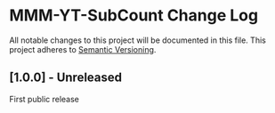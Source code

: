 # MMM-YT-SubCount Change Log

All notable changes to this project will be documented in this file.
This project adheres to [Semantic Versioning](http://semver.org/).

## [1.0.0] - Unreleased

First public release
